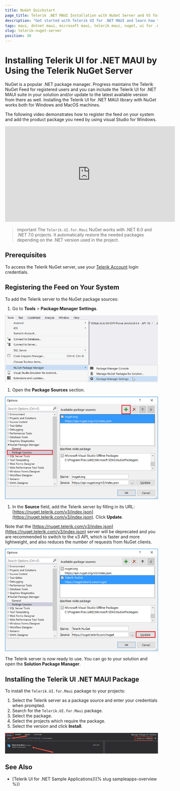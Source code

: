 ```yaml
---
title: NuGet Quickstart
page_title: Telerik .NET MAUI Installation with NuGet Server and VS for Windows
description: "Get started with Telerik UI for .NET MAUI and learn how to install the controls by using the Telerik NuGet Server with Visual Studio for Windows."
tags: maui, dotnet maui, microsoft maui, telerik maui, nuget, ui for .net maui
slug: telerik-nuget-server
position: 30
---
```


# Installing Telerik UI for .NET MAUI by Using the Telerik NuGet Server

NuGet is a popular .NET package manager. Progress maintains the Telerik NuGet Feed for registered users and you can include the Telerik UI for .NET MAUI suite in your solution and/or update to the latest available version from there as well. Installing the Telerik UI for .NET MAUI library with NuGet works both for Windows and MacOS machines.

The following video demonstrates how to register the feed on your system and add the product package you need by using visual Studio for Windows.  

<iframe width="560" height="315" src="https://www.youtube.com/embed/c3m_BLMXNDk" frameborder="0" allow="accelerometer; autoplay; encrypted-media; gyroscope; picture-in-picture" allowfullscreen></iframe>

>important The `Telerik.UI.for.Maui` NuGet works with .NET 6.0 and .NET 7.0 projects. It automatically restore the needed packages depending on the .NET version used in the project.

## Prerequisites

To access the Telerik NuGet server, use your [Telerik Account](https://www.telerik.com/account) login credentials.

## Registering the Feed on Your System

To add the Telerik server to the NuGet package sources:

1. Go to **Tools** > **Package Manager Settings**.

  ![Telerik NuGet Package](images/nuget-vs-pm-settings.png)

1. Open the **Package Sources** section.

  ![Telerik NuGet Package](images/nuget-vs-add-source.png)

1. In the **Source** field, add the Telerik server by filling in its URL: [https://nuget.telerik.com/v3/index.json](https://nuget.telerik.com/v3/index.json). Click **Update**.

  Note that the [https://nuget.telerik.com/v3/index.json](https://nuget.telerik.com/v3/index.json) server will be deprecated and you are recommended to switch to the v3 API, which is faster and more lightweight, and also reduces the number of requests from NuGet clients.

  ![Telerik NuGet Package](images/nuget-vs-telerik-server.png)

The Telerik server is now ready to use. You can go to your solution and open the **Solution Package Manager**.

## Installing the Telerik UI .NET MAUI Package

To install the `Telerik.UI.for.Maui` package to your projects:

1. Select the Telerik server as a package source and enter your credentials when prompted.
1. Search for the `Telerik.UI.for.Maui` package.
1. Select the package.
1. Select the projects which require the package.
1. Select the version and click **Install**.

![Telerik .NET MAUI Package](images/maui-nuget.png)

## See Also

- [Telerik UI for .NET Sample Applications]({% slug sampleapps-overview %})
